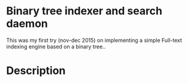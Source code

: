 # Binary tree indexer and search daemon
This was my first try (nov-dec 2015) on implementing a simple Full-text indexing engine based on a binary tree..
# Description

